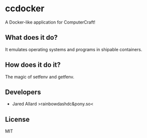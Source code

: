 # ccdocker

A Docker-like application for ComputerCraft!

## What does it do?

It emulates operating systems and programs in shipable containers.

## How does it do it?

The magic of setfenv and getfenv.

## Developers

 * Jared Allard &gt;rainbowdashdc&amp;pony.so&lt;

## License

MIT
